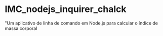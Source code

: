 # IMC_nodejs_inquirer_chalck
"Um aplicativo de linha de comando em Node.js para calcular o índice de massa corporal 
